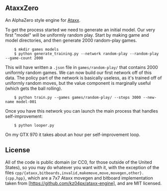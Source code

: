 ## AtaxxZero

An AlphaZero style engine for [Ataxx](https://en.wikipedia.org/wiki/Ataxx).

To get the process started we need to generate an initial model.
Our very first "model" will be uniformly random play.
Start by making game and model directories, and then generate 2000 random-play games.

```
    $ mkdir games models
    $ python generate_training.py --network random-play --random-play --game-count 2000
```

This will have written a `.json` file in `games/random-play/` that contains 2000 uniformly random games.
We can now build our first network off of this data.
The policy part of the network is basically useless, as it's trained off of uniformly random moves, but the value component is marginally useful (which gets the ball rolling).

```
    $ python train.py --games games/random-play/ --steps 3000 --new-name model-001
```

Once you have this network you can launch the main process that handles self-improvement:

```
    $ python looper.py
```

On my GTX 970 it takes about an hour per self-improvement loop.

## License

All of the code is public domain (or CC0, for those outside of the United States), so you may do whatever you want with it, with the exception of the files `cpp/{ataxx,bitboards,invalid,makemove,move,movegen,other}.{cpp,hpp}`, which are a 7x7 Ataxx movegen and bitboard implementation taken from [https://github.com/kz04px/ataxx-engine], and are MIT licensed.

